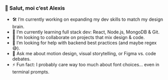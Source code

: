 ### 👋 Salut, moi c’est Alexis

- 🛠 I’m currently working on expanding my dev skills to match my design brain.
- 🌱 I’m currently learning full stack dev: React, Node.js, MongoDB & Git.
- 👯 I’m looking to collaborate on projects that mix design & code.
- 🤔 I’m looking for help with backend best practices (and maybe regex 😅).
- 💬 Ask me about motion design, visual storytelling, or Figma vs. code debates.
- ⚡ Fun fact: I probably care way too much about font choices… even in terminal prompts.
